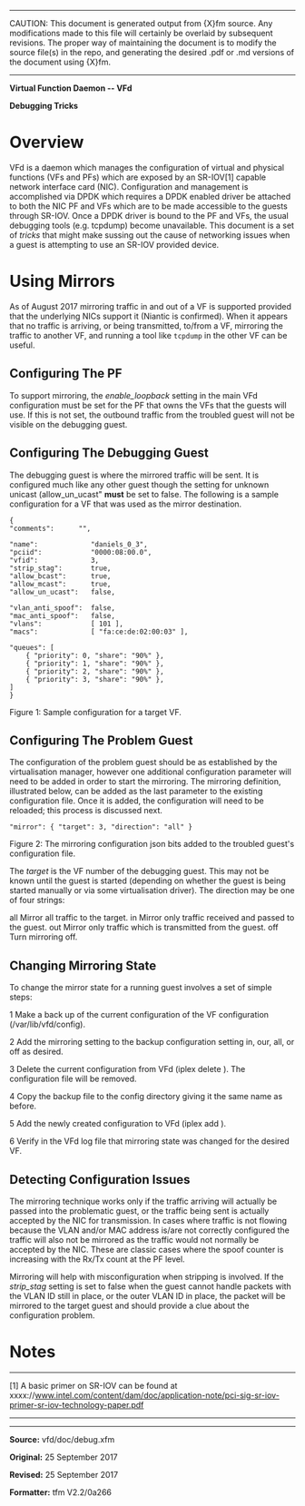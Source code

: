      
 
__________________________________________________________________
CAUTION: 
This document is generated output from {X}fm source. Any 
modifications made to this file will certainly be overlaid by 
subsequent revisions. The proper way of maintaining the document 
is to modify the source file(s) in the repo, and generating the 
desired .pdf or .md versions of the document using {X}fm. 
__________________________________________________________________
**Virtual Function Daemon -- VFd** 

**Debugging Tricks** 
 
 
# Overview 
VFd is a daemon which manages the configuration of virtual and 
physical functions (VFs and PFs) which are exposed by an SR-IOV[1] 
capable network interface card (NIC). Configuration and management 
is accomplished via DPDK which requires a DPDK enabled driver be 
attached to both the NIC PF and VFs which are to be made 
accessible to the guests through SR-IOV. Once a DPDK driver is 
bound to the PF and VFs, the usual debugging tools (e.g. tcpdump) 
become unavailable. This document is a set of _tricks_ that might 
make sussing out the cause of networking issues when a guest is 
attempting to use an SR-IOV provided device. 
 
 
# Using Mirrors 
As of August 2017 mirroring traffic in and out of a VF is 
supported provided that the underlying NICs support it (Niantic is 
confirmed). When it appears that no traffic is arriving, or being 
transmitted, to/from a VF, mirroring the traffic to another VF, 
and running a tool like <code>tcpdump</code> in the other VF can 
be useful. 
 
 
## Configuring The PF 
To support mirroring, the _enable_loopback_ setting in the main 
VFd configuration must be set for the PF that owns the VFs that 
the guests will use. If this is not set, the outbound traffic from 
the troubled guest will not be visible on the debugging guest. 
 
 
## Configuring The Debugging Guest 
The debugging guest is where the mirrored traffic will be sent. It 
is configured much like any other guest though the setting for 
unknown unicast (allow_un_ucast" **must** be set to false. The 
following is a sample configuration for a VF that was used as the 
mirror destination. 
 
    {
    "comments":      "",
 
    "name":             "daniels_0_3",
    "pciid":            "0000:08:00.0",
    "vfid":             3,
    "strip_stag":       true,
    "allow_bcast":      true,
    "allow_mcast":      true,
    "allow_un_ucast":   false,
 
    "vlan_anti_spoof":  false,
    "mac_anti_spoof":   false,
    "vlans":            [ 101 ],
    "macs":             [ "fa:ce:de:02:00:03" ],
 
    "queues": [
        { "priority": 0, "share": "90%" },
        { "priority": 1, "share": "90%" },
        { "priority": 2, "share": "90%" },
        { "priority": 3, "share": "90%" },
    ]
    }
Figure 1: Sample configuration for a target VF. 
 
 
 
## Configuring The Problem Guest 
The configuration of the problem guest should be as established by 
the virtualisation manager, however one additional configuration 
parameter will need to be added in order to start the mirroring. 
The mirroring definition, illustrated below, can be added as the 
last parameter to the existing configuration file. Once it is 
added, the configuration will need to be reloaded; this process is 
discussed next. 
 
    "mirror": { "target": 3, "direction": "all" }
 
Figure 2: The mirroring configuration json bits added to the 
troubled guest's configuration file. 
 
The _target_ is the VF number of the debugging guest. This may not 
be known until the guest is started (depending on whether the 
guest is being started manually or via some virtualisation 
driver). The direction may be one of four strings: 
 
all  Mirror all traffic to the target. 
in   Mirror only traffic received and passed to the guest. 
out  Mirror only traffic which is transmitted from the guest. 
off  Turn mirroring off. 
 
 
 
 
## Changing Mirroring State 
To change the mirror state for a running guest involves a set of 
simple steps: 
 
1         Make a back up of the current configuration of the VF 
         configuration (/var/lib/vfd/config). 
          
2         Add the mirroring setting to the backup configuration 
         setting in, our, all, or off as desired. 
          
3         Delete the current configuration from VFd (iplex delete 
         <id>). The configuration file will be removed. 
          
4         Copy the backup file to the config directory giving it 
         the same name as before. 
          
5         Add the newly created configuration to VFd (iplex add 
         <id>). 
          
6         Verify in the VFd log file that mirroring state was 
         changed for the desired VF. 
 
 
 
 
## Detecting Configuration Issues 
The mirroring technique works only if the traffic arriving will 
actually be passed into the problematic guest, or the traffic 
being sent is actually accepted by the NIC for transmission. In 
cases where traffic is not flowing because the VLAN and/or MAC 
address is/are not correctly configured the traffic will also not 
be mirrored as the traffic would not normally be accepted by the 
NIC. These are classic cases where the spoof counter is increasing 
with the Rx/Tx count at the PF level. 
 
Mirroring will help with misconfiguration when stripping is 
involved. If the _strip_stag_ setting is set to false when the 
guest cannot handle packets with the VLAN ID still in place, or 
the outer VLAN ID in place, the packet will be mirrored to the 
target guest and should provide a clue about the configuration 
problem. 
 
 
# Notes 
 
 
 
__________________________________________________________________
 
[1] A basic primer on SR-IOV can be found at 
xxxx://www.intel.com/content/dam/doc/application-note/pci-sig-sr-iov-primer-sr-iov-technology-paper.pdf 
 
 
*** 
__________________________________________________________________
 
**Source:** vfd/doc/debug.xfm 
 
**Original:** 25 September 2017 
 
**Revised:** 25 September 2017 
 
**Formatter:** tfm V2.2/0a266 
 
